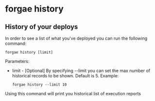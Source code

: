 # forgae history

## History of your deploys

In order to see a list of what you've deployed you can run the following command:
```
forgae history [limit]
```

Parameters:
- limit - [Optional] By specifying --limit you can set the max number of historical records to be shown. Default is 5. 
    Example: 
    ```
    forgae history --limit 10
    ```


Using this command will print you historical list of execution reports